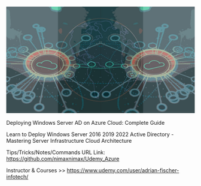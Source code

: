 
![alt text](image.jpg)

Deploying Windows Server AD on Azure Cloud: Complete Guide

Learn to Deploy Windows Server 2016 2019 2022 Active Directory - Mastering Server Infrastructure Cloud Architecture

Tips/Tricks/Notes/Commands URL Link: https://github.com/nimaxnimax/Udemy_Azure

Instructor & Courses >> https://www.udemy.com/user/adrian-fischer-infotech/

